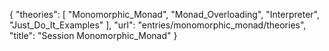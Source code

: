 {
    "theories": [
        "Monomorphic_Monad",
        "Monad_Overloading",
        "Interpreter",
        "Just_Do_It_Examples"
    ],
    "url": "entries/monomorphic_monad/theories",
    "title": "Session Monomorphic_Monad"
}